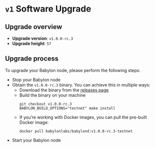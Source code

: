 # `v1` Software Upgrade

## Upgrade overview

- **Upgrade version**: `v1.0.0-rc.3`
- **Upgrade height**: `57`

## Upgrade process

To upgrade your Babylon node, please perform the following steps:
- Stop your Babylon node
- Obtain the `v1.0.0-rc.3` binary. You can achieve this in multiple ways:
  - Download the binary from the [releases page](https://github.com/babylonlabs-io/babylon/releases/tag/v1.0.0-rc.3)
  - Build the binary on your machine
    ```shell
    git checkout v1.0.0-rc.3
    BABYLON_BUILD_OPTIONS="testnet" make install
    ```
  - If you’re working with Docker images, you can pull the pre-built Docker image:
    ```shell
    docker pull babylonlabs/babylond:v1.0.0-rc.3-testnet
    ```
- Start your Babylon node
